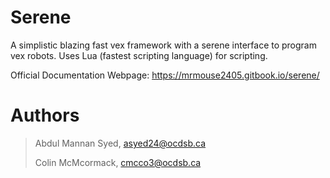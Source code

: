 # Serene
A simplistic blazing fast vex framework with a serene interface to program vex robots. Uses Lua (fastest scripting language) for scripting.

Official Documentation Webpage: https://mrmouse2405.gitbook.io/serene/

# Authors
> Abdul Mannan Syed, asyed24@ocdsb.ca
> 
> Colin McMcormack, cmcco3@ocdsb.ca
